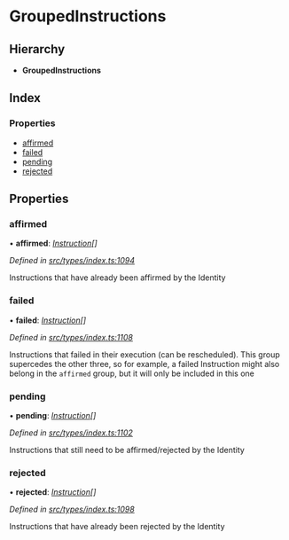 # GroupedInstructions

## Hierarchy

* **GroupedInstructions**

## Index

### Properties

* [affirmed](groupedinstructions.md#affirmed)
* [failed](groupedinstructions.md#failed)
* [pending](groupedinstructions.md#pending)
* [rejected](groupedinstructions.md#rejected)

## Properties

### affirmed

• **affirmed**: [_Instruction_](../classes/instruction.md)_\[\]_

_Defined in_ [_src/types/index.ts:1094_](https://github.com/PolymathNetwork/polymesh-sdk/blob/56921667/src/types/index.ts#L1094)

Instructions that have already been affirmed by the Identity

### failed

• **failed**: [_Instruction_](../classes/instruction.md)_\[\]_

_Defined in_ [_src/types/index.ts:1108_](https://github.com/PolymathNetwork/polymesh-sdk/blob/56921667/src/types/index.ts#L1108)

Instructions that failed in their execution \(can be rescheduled\). This group supercedes the other three, so for example, a failed Instruction might also belong in the `affirmed` group, but it will only be included in this one

### pending

• **pending**: [_Instruction_](../classes/instruction.md)_\[\]_

_Defined in_ [_src/types/index.ts:1102_](https://github.com/PolymathNetwork/polymesh-sdk/blob/56921667/src/types/index.ts#L1102)

Instructions that still need to be affirmed/rejected by the Identity

### rejected

• **rejected**: [_Instruction_](../classes/instruction.md)_\[\]_

_Defined in_ [_src/types/index.ts:1098_](https://github.com/PolymathNetwork/polymesh-sdk/blob/56921667/src/types/index.ts#L1098)

Instructions that have already been rejected by the Identity


